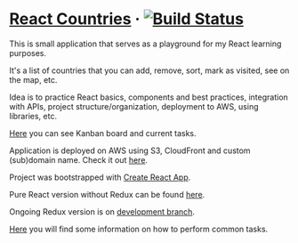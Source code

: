 # [React Countries](http://rc.vanja.ws) &middot; [![Build Status](https://travis-ci.org/vpetreski/react-countries.svg?branch=master)](https://travis-ci.org/vpetreski/react-countries)

This is small application that serves as a playground for my React learning purposes.

It's a list of countries that you can add, remove, sort, mark as visited, see on the map, etc.

Idea is to practice React basics, components and best practices, integration with APIs, project structure/organization, deployment to AWS, using libraries, etc.

[Here](https://github.com/vpetreski/react-countries/projects/2) you can see Kanban board and current tasks.

Application is deployed on AWS using S3, CloudFront and custom (sub)domain name. Check it out [here](http://rc.vanja.ws).

Project was bootstrapped with [Create React App](https://github.com/facebookincubator/create-react-app).

Pure React version without Redux can be found [here](https://github.com/vpetreski/react-countries/releases/tag/without-redux).

Ongoing Redux version is on [development branch](https://github.com/vpetreski/react-countries/tree/development).

[Here](https://github.com/facebookincubator/create-react-app/blob/master/packages/react-scripts/template/README.md) you will find some information on how to perform common tasks.